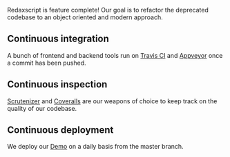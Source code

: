 Redaxscript is feature complete! Our goal is to refactor the deprecated codebase to an object oriented and modern approach.


Continuous integration
----------------------

A bunch of frontend and backend tools run on [Travis CI](https://travis.redaxscript.com) and [Appveyor](https://appveyor.redaxscript.com) once a commit has been pushed.


Continuous inspection
---------------------

[Scrutenizer](https://scrutinizer.redaxscript.com) and [Coveralls](https://coveralls.redaxscript.com) are our weapons of choice to keep track on the quality of our codebase.


Continuous deployment
---------------------

We deploy our [Demo](https://demo.redaxscript.com) on a daily basis from the master branch.